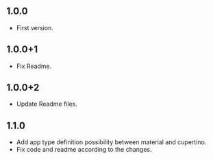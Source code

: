 ## 1.0.0

- First version.

## 1.0.0+1

- Fix Readme.

## 1.0.0+2

- Update Readme files.

## 1.1.0

- Add app type definition possibility between material and cupertino.
- Fix code and readme according to the changes.